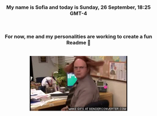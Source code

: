 


<div align="center">
<h3 >My name is Sofia and today is Sunday, 26 September, 18:25 GMT-4</h3><br>
<h3 >For now, me and my personalities are working to create a fun Readme 👋
</h3><br>
<img src='img/dwight.gif' alt='working...'/>
</div>
